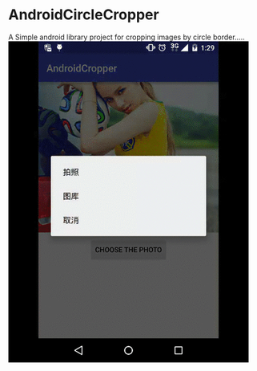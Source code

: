 # AndroidCircleCropper
A Simple android library project for cropping images by circle border.....
![](https://raw.githubusercontent.com/ruilyzhu/AndroidCircleCropper/master/screenshoot/crop_demo.gif)